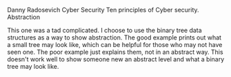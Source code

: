 Danny Radosevich
Cyber Security 
Ten principles of Cyber security.
Abstraction


This one was a tad complicated. I choose to use the binary tree data structures as a way to show abstraction.
The good example prints out what a small tree may look like, which can be helpful for those who may not have seen one.
The poor example just explains them, not in an abstract way. This doesn't work well to show someone new an 
abstract level and what a binary tree may look like. 